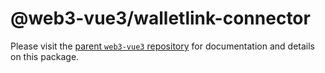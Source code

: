 # @web3-vue3/walletlink-connector

Please visit the [parent `web3-vue3` repository](https://github.com/yuntaoBai/web3-vue) for documentation and details on this package.
